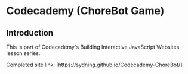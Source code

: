 # Codecademy (ChoreBot Game)

## Introduction
This is part of Codecademy's Building Interactive JavaScript Websites lesson series. 

Completed site link: 
[https://sydning.github.io/Codecademy-ChoreBot/]

